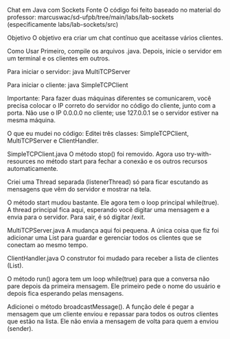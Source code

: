 Chat em Java com Sockets
Fonte
O código foi feito baseado no material do professor:
marcuswac/sd-ufpb/tree/main/labs/lab-sockets (especificamente labs/lab-sockets/src)

Objetivo
O objetivo era criar um chat contínuo que aceitasse vários clientes.

Como Usar
Primeiro, compile os arquivos .java. Depois, inicie o servidor em um terminal e os clientes em outros.

Para iniciar o servidor: java MultiTCPServer

Para iniciar o cliente: java SimpleTCPClient

Importante: Para fazer duas máquinas diferentes se comunicarem, você precisa colocar o IP correto do servidor no código do cliente, junto com a porta. Não use o IP 0.0.0.0 no cliente; use 127.0.0.1 se o servidor estiver na mesma máquina.

O que eu mudei no código:
Editei três classes: SimpleTCPClient, MultiTCPServer e ClientHandler.

SimpleTCPClient.java
O método stop() foi removido. Agora uso try-with-resources no método start para fechar a conexão e os outros recursos automaticamente.

Criei uma Thread separada (listenerThread) só para ficar escutando as mensagens que vêm do servidor e mostrar na tela.

O método start mudou bastante. Ele agora tem o loop principal while(true). A thread principal fica aqui, esperando você digitar uma mensagem e a envia para o servidor. Para sair, é só digitar /exit.

MultiTCPServer.java
A mudança aqui foi pequena. A única coisa que fiz foi adicionar uma List<ClientHandler> para guardar e gerenciar todos os clientes que se conectam ao mesmo tempo.

ClientHandler.java
O construtor foi mudado para receber a lista de clientes (List<ClientHandler>).

O método run() agora tem um loop while(true) para que a conversa não pare depois da primeira mensagem. Ele primeiro pede o nome do usuário e depois fica esperando pelas mensagens.

Adicionei o método broadcastMessage(). A função dele é pegar a mensagem que um cliente enviou e repassar para todos os outros clientes que estão na lista. Ele não envia a mensagem de volta para quem a enviou (sender).
